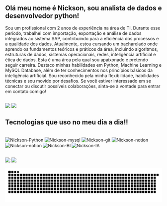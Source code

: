 ## Olá meu nome é Nickson, sou analista de dados e desenvolvedor python!

Sou um profissional com 2 anos de experiência na área de TI. Durante esse período, trabalhei com importação, exportação e análise de dados integrados ao sistema SAP, contribuindo para a eficiência dos processos e a qualidade dos dados.
Atualmente, estou cursando um bacharelado onde aprendo os fundamentos teóricos e práticos da área, incluindo algoritmos, estruturas de dados, sistemas operacionais, redes, inteligência artificial e ética de dados. Esta é uma área pela qual sou apaixonado e pretendo seguir carreira. Destaco minhas habilidades em Python, Machine Learning e MySQL Database, além de ter conhecimentos nos princípios básicos da inteligência artificial.
Sou reconhecido pela minha flexibilidade, habilidades técnicas e sou movido por desafios. Se você estiver interessado em se conectar ou discutir possíveis colaborações, sinta-se à vontade para entrar em contato comigo!
##

<div>
<img height="140em" src="https://github-readme-stats.vercel.app/api?username=NicksonIndiani&show_icons=true&theme=algolia&show_icons=true&hide=prs,issues"/>
<img height="140em" src="https://github-readme-stats.vercel.app/api/top-langs/?username=NicksonIndiani&layout=compact&theme=algolia"/>
</div>

## Tecnologias que uso no meu dia a dia!!

<div style="display: inline_block"><br>
  <img align="center" alt="Nickson-Python" height="30" width="30" src="https://cdn.jsdelivr.net/gh/devicons/devicon@latest/icons/python/python-original.svg" />
  <img align="center" alt="Nickson-mysql" height="30" width="30" src="https://cdn.jsdelivr.net/gh/devicons/devicon@latest/icons/mysql/mysql-original.svg" />
  <img align="center" alt="Nickson-git" height="30" width="30" src="https://cdn.jsdelivr.net/gh/devicons/devicon@latest/icons/git/git-original.svg" />
  <img align="center" alt="Nickson-notion" height="30" width="30" src="https://cdn.jsdelivr.net/gh/devicons/devicon@latest/icons/notion/notion-original.svg" />
  <img align="center" alt="Nickson-notion" height="30" width="30" src="https://cdn.jsdelivr.net/gh/devicons/devicon@latest/icons/tensorflow/tensorflow-original.svg" />
  <img align="center" alt="Nickson-BI" height="30" width="30" src="https://img.icons8.com/fluency/48/power-bi-2021.png" />
  <img align="center" alt="Nickson-IA" height="30" width="30" src="https://img.icons8.com/cotton/64/artificial-intelligence.png" />
  </div>

##

<div> 
  
  <a href = "mailto:dev.nicksonindiani@hmail.com"><img src="https://img.shields.io/badge/-Gmail-%23333?style=for-the-badge&logo=gmail&logoColor=white" target="_blank"></a>
  <a href="https://www.linkedin.com/in/nickson-indiani/" target="_blank"><img src="https://img.shields.io/badge/-LinkedIn-%230077B5?style=for-the-badge&logo=linkedin&logoColor=white" target="_blank"></a> 
  
</div>

<picture>
  <source media="(prefers-color-scheme: dark)" srcset="https://raw.githubusercontent.com/NicksonIndiani/NicksonIndiani/output/github-contribution-grid-snake-dark.svg">
  <source media="(prefers-color-scheme: dark)" srcset="https://raw.githubusercontent.com/NicksonIndiani/NicksonIndiani/output/github-contribution-grid-snake.svg">
  <img alt="github contribution grid snake animation" src="https://raw.githubusercontent.com/NicksonIndiani/NicksonIndiani/output/github-contribution-grid-snake.svg">
</picture>
<br><br>
